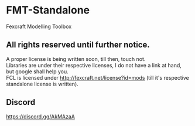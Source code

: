 # FMT-Standalone
Fexcraft Modelling Toolbox

## All rights reserved until further notice.
A proper license is being written soon, till then, touch not.   
Libraries are under their respective licenses, I do not have a link at hand, but google shall help you.   
FCL is licensed under http://fexcraft.net/license?id=mods (till it's respective standalone license is written).

## Discord
https://discord.gg/AkMAzaA
